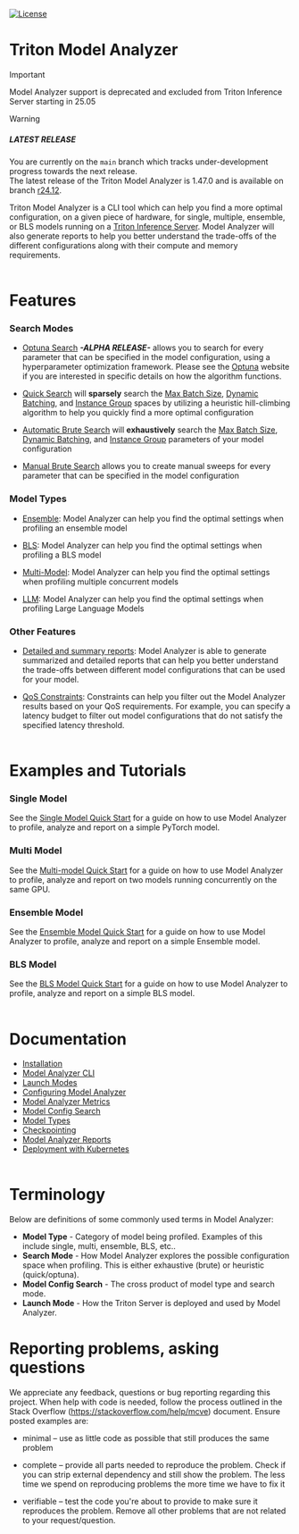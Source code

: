 <!--
Copyright (c) 2020-2023, NVIDIA CORPORATION & AFFILIATES. All rights reserved.

Licensed under the Apache License, Version 2.0 (the "License");
you may not use this file except in compliance with the License.
You may obtain a copy of the License at

    http://www.apache.org/licenses/LICENSE-2.0

Unless required by applicable law or agreed to in writing, software
distributed under the License is distributed on an "AS IS" BASIS,
WITHOUT WARRANTIES OR CONDITIONS OF ANY KIND, either express or implied.
See the License for the specific language governing permissions and
limitations under the License.
-->

[![License](https://img.shields.io/badge/License-Apache_2.0-lightgrey.svg)](https://opensource.org/licenses/Apache-2.0)

# Triton Model Analyzer

> [!IMPORTANT]
> Model Analyzer support is deprecated and excluded from Triton Inference Server starting in 25.05

> [!Warning]
>
> ##### LATEST RELEASE
>
> You are currently on the `main` branch which tracks under-development progress towards the next release. <br>
> The latest release of the Triton Model Analyzer is 1.47.0 and is available on branch
> [r24.12](https://github.com/triton-inference-server/model_analyzer/tree/r24.12).

Triton Model Analyzer is a CLI tool which can help you find a more optimal configuration, on a given piece of hardware, for single, multiple, ensemble, or BLS models running on a [Triton Inference Server](https://github.com/triton-inference-server/server/). Model Analyzer will also generate reports to help you better understand the trade-offs of the different configurations along with their compute and memory requirements.
<br><br>

# Features

### Search Modes

- [Optuna Search](docs/config_search.md#optuna-search-mode) **_-ALPHA RELEASE-_** allows you to search for every parameter that can be specified in the model configuration, using a hyperparameter optimization framework. Please see the [Optuna](https://optuna.org/) website if you are interested in specific details on how the algorithm functions.

- [Quick Search](docs/config_search.md#quick-search-mode) will **sparsely** search the [Max Batch Size](https://github.com/triton-inference-server/server/blob/main/docs/user_guide/model_configuration.md#maximum-batch-size),
  [Dynamic Batching](https://github.com/triton-inference-server/server/blob/main/docs/user_guide/model_configuration.md#dynamic-batcher), and
  [Instance Group](https://github.com/triton-inference-server/server/blob/main/docs/user_guide/model_configuration.md#instance-groups) spaces by utilizing a heuristic hill-climbing algorithm to help you quickly find a more optimal configuration

- [Automatic Brute Search](docs/config_search.md#automatic-brute-search) will **exhaustively** search the
  [Max Batch Size](https://github.com/triton-inference-server/server/blob/main/docs/user_guide/model_configuration.md#maximum-batch-size),
  [Dynamic Batching](https://github.com/triton-inference-server/server/blob/main/docs/user_guide/model_configuration.md#dynamic-batcher), and
  [Instance Group](https://github.com/triton-inference-server/server/blob/main/docs/user_guide/model_configuration.md#instance-groups)
  parameters of your model configuration

- [Manual Brute Search](docs/config_search.md#manual-brute-search) allows you to create manual sweeps for every parameter that can be specified in the model configuration

### Model Types

- [Ensemble](docs/model_types.md#ensemble): Model Analyzer can help you find the optimal
  settings when profiling an ensemble model

- [BLS](docs/model_types.md#bls): Model Analyzer can help you find the optimal
  settings when profiling a BLS model

- [Multi-Model](docs/model_types.md#multi-model): Model Analyzer can help you
  find the optimal settings when profiling multiple concurrent models

- [LLM](docs/model_types.md#llm): Model Analyzer can help you
  find the optimal settings when profiling Large Language Models

### Other Features

- [Detailed and summary reports](docs/report.md): Model Analyzer is able to generate
  summarized and detailed reports that can help you better understand the trade-offs
  between different model configurations that can be used for your model.

- [QoS Constraints](docs/config.md#constraint): Constraints can help you
  filter out the Model Analyzer results based on your QoS requirements. For
  example, you can specify a latency budget to filter out model configurations
  that do not satisfy the specified latency threshold.
  <br><br>

# Examples and Tutorials

### **Single Model**

See the [Single Model Quick Start](docs/quick_start.md) for a guide on how to use Model Analyzer to profile, analyze and report on a simple PyTorch model.

### **Multi Model**

See the [Multi-model Quick Start](docs/mm_quick_start.md) for a guide on how to use Model Analyzer to profile, analyze and report on two models running concurrently on the same GPU.

### **Ensemble Model**

See the [Ensemble Model Quick Start](docs/ensemble_quick_start.md) for a guide on how to use Model Analyzer to profile, analyze and report on a simple Ensemble model.

### **BLS Model**

See the [BLS Model Quick Start](docs/bls_quick_start.md) for a guide on how to use Model Analyzer to profile, analyze and report on a simple BLS model.
<br><br>

# Documentation

- [Installation](docs/install.md)
- [Model Analyzer CLI](docs/cli.md)
- [Launch Modes](docs/launch_modes.md)
- [Configuring Model Analyzer](docs/config.md)
- [Model Analyzer Metrics](docs/metrics.md)
- [Model Config Search](docs/config_search.md)
- [Model Types](docs/model_types.md)
- [Checkpointing](docs/checkpoints.md)
- [Model Analyzer Reports](docs/report.md)
- [Deployment with Kubernetes](docs/kubernetes_deploy.md)
  <br><br>

# Terminology

Below are definitions of some commonly used terms in Model Analyzer:

- **Model Type** - Category of model being profiled. Examples of this include single, multi, ensemble, BLS, etc..
- **Search Mode** - How Model Analyzer explores the possible configuration space when profiling. This is either exhaustive (brute) or heuristic (quick/optuna).
- **Model Config Search** - The cross product of model type and search mode.
- **Launch Mode** - How the Triton Server is deployed and used by Model Analyzer.

# Reporting problems, asking questions

We appreciate any feedback, questions or bug reporting regarding this
project. When help with code is needed, follow the process outlined in
the Stack Overflow (https://stackoverflow.com/help/mcve)
document. Ensure posted examples are:

- minimal – use as little code as possible that still produces the
  same problem

- complete – provide all parts needed to reproduce the problem. Check
  if you can strip external dependency and still show the problem. The
  less time we spend on reproducing problems the more time we have to
  fix it

- verifiable – test the code you're about to provide to make sure it
  reproduces the problem. Remove all other problems that are not
  related to your request/question.
